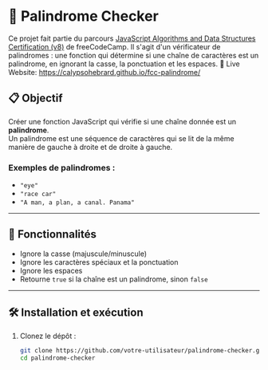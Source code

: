 # 🧠 Palindrome Checker

Ce projet fait partie du parcours [JavaScript Algorithms and Data Structures Certification (v8)](https://www.freecodecamp.org/learn/javascript-algorithms-and-data-structures-v8/) de freeCodeCamp. Il s'agit d'un vérificateur de palindromes : une fonction qui détermine si une chaîne de caractères est un palindrome, en ignorant la casse, la ponctuation et les espaces.
🔗 Live Website: https://calypsohebrard.github.io/fcc-palindrome/

## 📋 Objectif

Créer une fonction JavaScript qui vérifie si une chaîne donnée est un **palindrome**.  
Un palindrome est une séquence de caractères qui se lit de la même manière de gauche à droite et de droite à gauche.

### Exemples de palindromes :
- `"eye"`
- `"race car"`
- `"A man, a plan, a canal. Panama"`

---

## 🚀 Fonctionnalités

- Ignore la casse (majuscule/minuscule)
- Ignore les caractères spéciaux et la ponctuation
- Ignore les espaces
- Retourne `true` si la chaîne est un palindrome, sinon `false`

---

## 🛠️ Installation et exécution

1. Clonez le dépôt :
   ```bash
   git clone https://github.com/votre-utilisateur/palindrome-checker.git
   cd palindrome-checker
   
